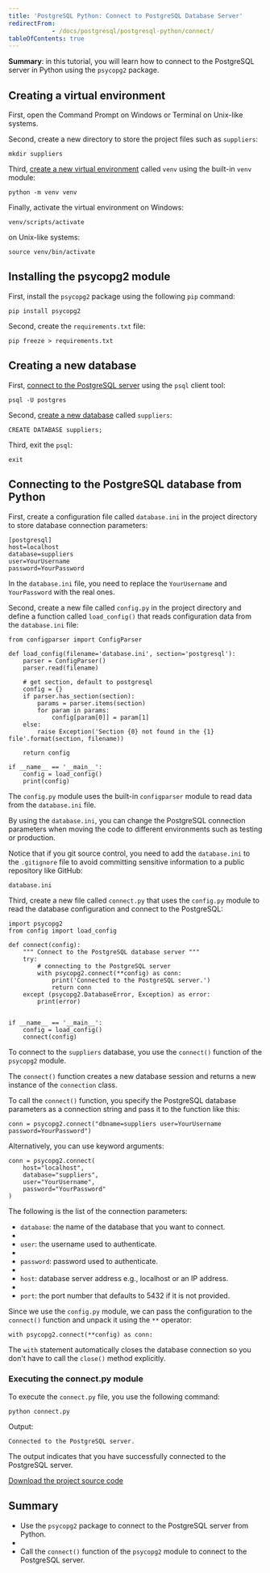```yaml
---
title: 'PostgreSQL Python: Connect to PostgreSQL Database Server'
redirectFrom: 
            - /docs/postgresql/postgresql-python/connect/
tableOfContents: true
---
```



**Summary**: in this tutorial, you will learn how to connect to the PostgreSQL server in Python using the `psycopg2` package.

## Creating a virtual environment

First, open the Command Prompt on Windows or Terminal on Unix-like systems.

Second, create a new directory to store the project files such as `suppliers`:

```
mkdir suppliers
```

Third, [create a new virtual environment](https://www.pythontutorial.net/python-basics/python-virtual-environments/) called `venv` using the built-in `venv` module:

```
python -m venv venv
```

Finally, activate the virtual environment on Windows:

```
venv/scripts/activate
```

on Unix-like systems:

```
source venv/bin/activate
```

## Installing the psycopg2 module

First, install the `psycopg2` package using the following `pip` command:

```
pip install psycopg2
```

Second, create the `requirements.txt` file:

```
pip freeze > requirements.txt
```

## Creating a new database

First, [connect to the PostgreSQL server](https://www.postgresqltutorial.com/postgresql-getting-started/connect-to-postgresql-database/) using the `psql` client tool:

```
psql -U postgres
```

Second, [create a new database](https://www.postgresqltutorial.com/postgresql-administration/postgresql-create-database/) called `suppliers`:

```
CREATE DATABASE suppliers;
```

Third, exit the `psql`:

```
exit
```

## Connecting to the PostgreSQL database from Python

First, create a configuration file called `database.ini` in the project directory to store database connection parameters:

```
[postgresql]
host=localhost
database=suppliers
user=YourUsername
password=YourPassword
```

In the `database.ini` file, you need to replace the `YourUsername` and `YourPassword` with the real ones.

Second, create a new file called `config.py` in the project directory and define a function called `load_config()` that reads configuration data from the `database.ini` file:

```
from configparser import ConfigParser

def load_config(filename='database.ini', section='postgresql'):
    parser = ConfigParser()
    parser.read(filename)

    # get section, default to postgresql
    config = {}
    if parser.has_section(section):
        params = parser.items(section)
        for param in params:
            config[param[0]] = param[1]
    else:
        raise Exception('Section {0} not found in the {1} file'.format(section, filename))

    return config

if __name__ == '__main__':
    config = load_config()
    print(config)
```

The `config.py` module uses the built-in `configparser` module to read data from the `database.ini` file.

By using the `database.ini`, you can change the PostgreSQL connection parameters when moving the code to different environments such as testing or production.

Notice that if you git source control, you need to add the `database.ini` to the `.gitignore` file to avoid committing sensitive information to a public repository like GitHub:

```
database.ini
```

Third, create a new file called `connect.py` that uses the `config.py` module to read the database configuration and connect to the PostgreSQL:

```
import psycopg2
from config import load_config

def connect(config):
    """ Connect to the PostgreSQL database server """
    try:
        # connecting to the PostgreSQL server
        with psycopg2.connect(**config) as conn:
            print('Connected to the PostgreSQL server.')
            return conn
    except (psycopg2.DatabaseError, Exception) as error:
        print(error)


if __name__ == '__main__':
    config = load_config()
    connect(config)
```

To connect to the `suppliers` database, you use the `connect()` function of the `psycopg2` module.

The `connect()` function creates a new database session and returns a new instance of the `connection` class.

To call the `connect()` function, you specify the PostgreSQL database parameters as a connection string and pass it to the function like this:

```
conn = psycopg2.connect("dbname=suppliers user=YourUsername password=YourPassword")
```

Alternatively, you can use keyword arguments:

```
conn = psycopg2.connect(
    host="localhost",
    database="suppliers",
    user="YourUsername",
    password="YourPassword"
)
```

The following is the list of the connection parameters:

- `database`: the name of the database that you want to connect.
-
- `user`: the username used to authenticate.
-
- `password`: password used to authenticate.
-
- `host`: database server address e.g., localhost or an IP address.
-
- `port`: the port number that defaults to 5432 if it is not provided.

Since we use the `config.py` module, we can pass the configuration to the `connect()` function and unpack it using the `**` operator:

```
with psycopg2.connect(**config) as conn:
```

The `with` statement automatically closes the database connection so you don't have to call the `close()` method explicitly.

### Executing the connect.py module

To execute the `connect.py` file, you use the following command:

```
python connect.py
```

Output:

```
Connected to the PostgreSQL server.
```

The output indicates that you have successfully connected to the PostgreSQL server.

[Download the project source code](/postgresqltutorial_data/connect.zip)

## Summary

- Use the `psycopg2` package to connect to the PostgreSQL server from Python.
-
- Call the `connect()` function of the `psycopg2` module to connect to the PostgreSQL server.
